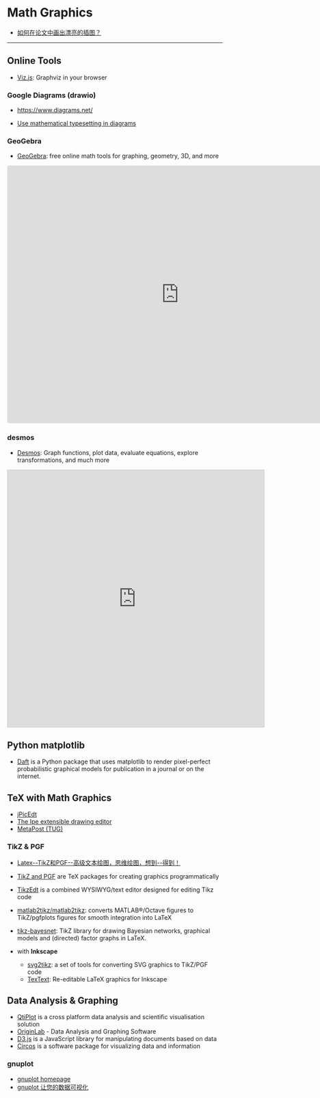 # Math Graphics

* [如何在论文中画出漂亮的插图？](https://www.zhihu.com/question/21664179)

---

## Online Tools

* [Viz.js](http://viz-js.com/): Graphviz in your browser

### Google Diagrams (drawio)

* https://www.diagrams.net/

* [Use mathematical typesetting in diagrams](https://www.diagrams.net/doc/faq/math-typesetting)

### GeoGebra

* [GeoGebra](https://www.geogebra.org/): free online math tools for graphing, geometry, 3D, and more

<p align="center">
  <iframe src="https://www.geogebra.org/calculator/gpymnjw2?embed" width="800" height="600" allowfullscreen style="border: 1px solid #e4e4e4;border-radius: 4px;" frameborder="0">
  </iframe>
</p>

### desmos

* [Desmos](https://www.desmos.com/): Graph functions, plot data, evaluate equations, explore transformations, and much more

<p align="center">
  <iframe src="https://www.desmos.com/calculator/inhbp04xtb?embed" width="600" height="600" allowfullscreen style="border: 1px solid #ccc" frameborder=0>
  </iframe>
</p>


## Python matplotlib

* [Daft](https://docs.daft-pgm.org/) is a Python package that uses matplotlib to render pixel-perfect probabilistic graphical models for publication in a journal or on the internet.


## TeX with Math Graphics

* [jPicEdt](http://jpicedt.sourceforge.net/site/index.php)
* [The Ipe extensible drawing editor](http://ipe.otfried.org/)
* [MetaPost (TUG)](https://tug.org/metapost.html)

### TikZ & PGF

* [Latex--TikZ和PGF--高级文本绘图，思维绘图，想到--得到！](https://www.cnblogs.com/tsingke/p/6649800.html)

* [TikZ and PGF](http://www.texample.net/tikz/) are TeX packages for creating graphics programmatically

* [TikzEdt](http://www.tikzedt.org/) is a combined WYSIWYG/text editor designed for editing Tikz code

* [matlab2tikz/matlab2tikz](https://github.com/matlab2tikz/matlab2tikz): converts MATLAB®/Octave figures to TikZ/pgfplots figures for smooth integration into LaTeX

* [tikz-bayesnet](https://github.com/jluttine/tikz-bayesnet): TikZ library for drawing Bayesian networks, graphical models and (directed) factor graphs in LaTeX.

* with **Inkscape**
    - [svg2tikz](https://github.com/kjellmf/svg2tikz): a set of tools for converting SVG graphics to TikZ/PGF code
    - [TexText](https://textext.github.io/textext/): Re-editable LaTeX graphics for Inkscape


## Data Analysis & Graphing

* [QtiPlot](https://www.qtiplot.com/) is a cross platform data analysis and scientific visualisation solution
* [OriginLab](https://www.originlab.com/) - Data Analysis and Graphing Software
* [D3.js](https://d3js.org/) is a JavaScript library for manipulating documents based on data
* [Circos](http://circos.ca/) is a software package for visualizing data and information

### gnuplot

* [gnuplot homepage](http://www.gnuplot.info/)
* [gnuplot 让您的数据可视化](https://www.ibm.com/developerworks/cn/linux/l-gnuplot/)
